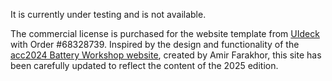 It is currently under testing and is not available.

The commercial license is purchased for the website template from [UIdeck](https://uideck.com/) with Order #68328739. Inspired by the design and functionality of the [acc2024 Battery Workshop website](https://acc2024-batteryworkshop.github.io/), created by Amir Farakhor, this site has been carefully updated to reflect the content of the 2025 edition.
